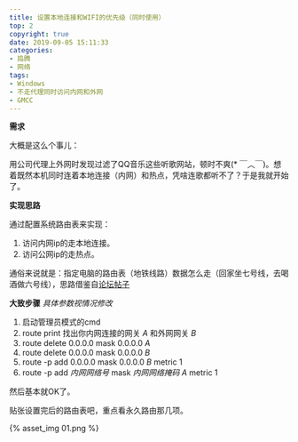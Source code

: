 ```yaml
---
title: 设置本地连接和WIFI的优先级（同时使用）
top: 2
copyright: true
date: 2019-09-05 15:11:33
categories:
- 捣腾
- 网络
tags:
- Windows
- 不走代理同时访问内网和外网
- GMCC
---
```


**需求**

大概是这么个事儿：

用公司代理上外网时发现过滤了QQ音乐这些听歌网站，顿时不爽(* ￣︿￣)。想着既然本机同时连着本地连接（内网）和热点，凭啥连歌都听不了？于是我就开始了。

<!--more-->

**实现思路**

通过配置系统路由表来实现：

1. 访问内网ip的走本地连接。
2. 访问公网ip的走热点。

通俗来说就是：指定电脑的路由表（地铁线路）数据怎么走（回家坐七号线，去喝酒做六号线），思路借鉴自[论坛帖子](<http://www.xcar.com.cn/bbs/viewthread.php?tid=91536003&page=3> "IE使用有线网络，CHROME使用无线网络 ..")

**大致步骤**  *具体参数视情况修改*  

1. 启动管理员模式的cmd
2. route print 找出你内网连接的网关 *A* 和外网网关 *B*
3. route delete 0.0.0.0 mask 0.0.0.0 *A*
4. route delete 0.0.0.0 mask 0.0.0.0 *B*
5. route -p add 0.0.0.0 mask 0.0.0.0 *B* metric 1
6. route -p add *内网网络号* mask *内网网络掩码* *A* metric 1

然后基本就OK了。

贴张设置完后的路由表吧，重点看永久路由那几项。

 {% asset_img 01.png %}